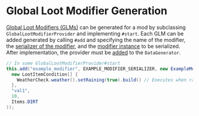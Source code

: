 Global Loot Modifier Generation
===============================

[Global Loot Modifiers (GLMs)][glm] can be generated for a mod by subclassing `GlobalLootModifierProvider` and implementing `#start`. Each GLM can be added generated by calling `#add` and specifying the name of the modifier, the [serializer of the modifier][serializer], and the [modifier instance][instance] to be serialized. After implementation, the provider must be [added][datagen] to the `DataGenerator`.

```java
// In some GlobalLootModifierProvider#start
this.add("example_modifier", EXAMPLE_MODIFIER_SERIALIZER, new ExampleModifier(
  new LootItemCondition[] {
    WeatherCheck.weather().setRaining(true).build() // Executes when raining
  },
  "val1",
  10,
  Items.DIRT
));
```

[glm]: ../../resources/server/glm.md
[serializer]: ../../resources/server/glm.md#globallootmodifierserializer
[instance]: ../../resources/server/glm.md#igloballootmodifier
[datagen]: ../index.md#data-providers

